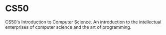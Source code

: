 # CS50
CS50's Introduction to Computer Science. An introduction to the intellectual enterprises of computer science and the art of programming.
